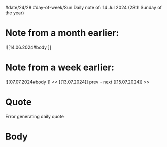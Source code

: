 
#date/24/28
#day-of-week/Sun
Daily note of: 14 Jul 2024 (28th Sunday of the year)

# Note from a month earlier:
![[14.06.2024#body ]]

# Note from a week earlier:
![[07.07.2024#body ]]
 << [[13.07.2024]] prev - next [[15.07.2024]] >>
# Quote

Error generating daily quote
# Body

